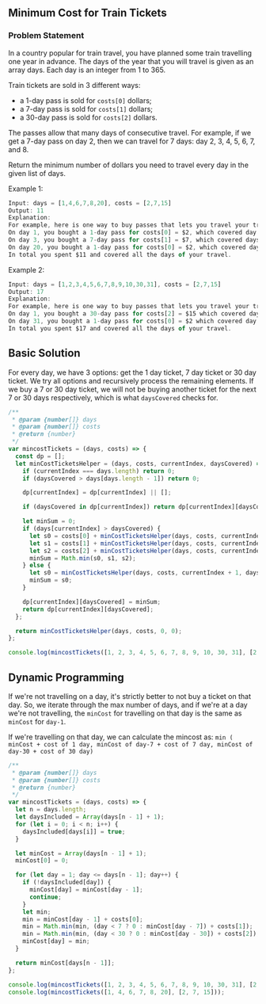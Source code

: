 ## Minimum Cost for Train Tickets

### Problem Statement

In a country popular for train travel, you have planned some train travelling one year in advance. The days of the year that you will travel is given as an array days. Each day is an integer from 1 to 365.

Train tickets are sold in 3 different ways:

- a 1-day pass is sold for `costs[0]` dollars;
- a 7-day pass is sold for `costs[1]` dollars;
- a 30-day pass is sold for `costs[2]` dollars.

The passes allow that many days of consecutive travel. For example, if we get a 7-day pass on day 2, then we can travel for 7 days: day 2, 3, 4, 5, 6, 7, and 8.

Return the minimum number of dollars you need to travel every day in the given list of days.

Example 1:

```js
Input: days = [1,4,6,7,8,20], costs = [2,7,15]
Output: 11
Explanation:
For example, here is one way to buy passes that lets you travel your travel plan:
On day 1, you bought a 1-day pass for costs[0] = $2, which covered day 1.
On day 3, you bought a 7-day pass for costs[1] = $7, which covered days 3, 4, ..., 9.
On day 20, you bought a 1-day pass for costs[0] = $2, which covered day 20.
In total you spent $11 and covered all the days of your travel.
```

Example 2:

```js
Input: days = [1,2,3,4,5,6,7,8,9,10,30,31], costs = [2,7,15]
Output: 17
Explanation:
For example, here is one way to buy passes that lets you travel your travel plan:
On day 1, you bought a 30-day pass for costs[2] = $15 which covered days 1, 2, ..., 30.
On day 31, you bought a 1-day pass for costs[0] = $2 which covered day 31.
In total you spent $17 and covered all the days of your travel.
```

## Basic Solution

For every day, we have 3 options: get the 1 day ticket, 7 day ticket or 30 day ticket. We try all options and recursively process the remaining elements. If we buy a 7 or 30 day ticket, we will not be buying another ticket for the next 7 or 30 days respectively, which is what `daysCovered` checks for.

```js
/**
 * @param {number[]} days
 * @param {number[]} costs
 * @return {number}
 */
var mincostTickets = (days, costs) => {
  const dp = [];
  let minCostTicketsHelper = (days, costs, currentIndex, daysCovered) => {
    if (currentIndex === days.length) return 0;
    if (daysCovered > days[days.length - 1]) return 0;

    dp[currentIndex] = dp[currentIndex] || [];

    if (daysCovered in dp[currentIndex]) return dp[currentIndex][daysCovered];

    let minSum = 0;
    if (days[currentIndex] > daysCovered) {
      let s0 = costs[0] + minCostTicketsHelper(days, costs, currentIndex + 1, daysCovered + 1);
      let s1 = costs[1] + minCostTicketsHelper(days, costs, currentIndex + 1, daysCovered + 7);
      let s2 = costs[2] + minCostTicketsHelper(days, costs, currentIndex + 1, daysCovered + 30);
      minSum = Math.min(s0, s1, s2);
    } else {
      let s0 = minCostTicketsHelper(days, costs, currentIndex + 1, daysCovered);
      minSum = s0;
    }

    dp[currentIndex][daysCovered] = minSum;
    return dp[currentIndex][daysCovered];
  };

  return minCostTicketsHelper(days, costs, 0, 0);
};

console.log(mincostTickets([1, 2, 3, 4, 5, 6, 7, 8, 9, 10, 30, 31], [2, 7, 15]));
```

## Dynamic Programming

If we're not travelling on a day, it's strictly better to not buy a ticket on that day. So, we iterate through the max number of days, and if we're at a day we're not travelling, the `minCost` for travelling on that day is the same as `minCost` for `day-1`.

If we're travelling on that day, we can calculate the mincost as:
`min ( minCost + cost of 1 day, minCost of day-7 + cost of 7 day, minCost of day-30 + cost of 30 day)`

```js
/**
 * @param {number[]} days
 * @param {number[]} costs
 * @return {number}
 */
var mincostTickets = (days, costs) => {
  let n = days.length;
  let daysIncluded = Array(days[n - 1] + 1);
  for (let i = 0; i < n; i++) {
    daysIncluded[days[i]] = true;
  }

  let minCost = Array(days[n - 1] + 1);
  minCost[0] = 0;

  for (let day = 1; day <= days[n - 1]; day++) {
    if (!daysIncluded[day]) {
      minCost[day] = minCost[day - 1];
      continue;
    }
    let min;
    min = minCost[day - 1] + costs[0];
    min = Math.min(min, (day < 7 ? 0 : minCost[day - 7]) + costs[1]);
    min = Math.min(min, (day < 30 ? 0 : minCost[day - 30]) + costs[2]);
    minCost[day] = min;
  }

  return minCost[days[n - 1]];
};

console.log(mincostTickets([1, 2, 3, 4, 5, 6, 7, 8, 9, 10, 30, 31], [2, 7, 15]));
console.log(mincostTickets([1, 4, 6, 7, 8, 20], [2, 7, 15]));
```
